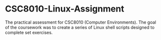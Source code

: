 # CSC8010-Linux-Assignment
The practical assessment for CSC8010 (Computer Environments). The goal of the coursework was to create a series of Linux shell scripts designed to complete set exercises.
